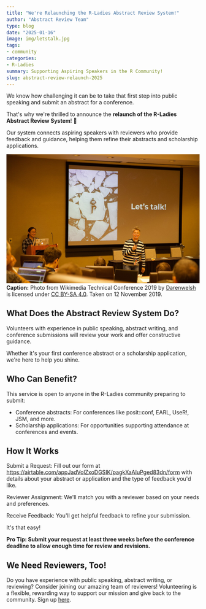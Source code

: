 ```yaml
---
title: "We're Relaunching the R-Ladies Abstract Review System!"
author: "Abstract Review Team"
type: blog
date: "2025-01-16"
image: img/letstalk.jpg
tags: 
- community
categories: 
- R-Ladies
summary: Supporting Aspiring Speakers in the R Community!
slug: abstract-review-relaunch-2025
---
```


We know how challenging it can be to take that first step into public speaking and submit an abstract for a conference. 

That's why we're thrilled to announce the **relaunch of the R-Ladies Abstract Review System**! 🎉

Our system connects aspiring speakers with reviewers who provide feedback and guidance, helping them refine their abstracts and scholarship applications. 

![Person stood with micrphone in front of screen showing words "let's talk"](img/letstalk.jpg)
**Caption:** Photo from Wikimedia Technical Conference 2019 by [Darenwelsh](#) is licensed under [CC BY-SA 4.0](https://creativecommons.org/licenses/by-sa/4.0/). Taken on 12 November 2019. 

## What Does the Abstract Review System Do?

Volunteers with experience in public speaking, abstract writing, and conference submissions will review your work and offer constructive guidance.

Whether it's your first conference abstract or a scholarship application, we're here to help you shine.

## Who Can Benefit?

This service is open to anyone in the R-Ladies community preparing to submit:

* Conference abstracts: For conferences like posit::conf, EARL, UseR!, JSM, and more.
* Scholarship applications: For opportunities supporting attendance at conferences and events.

## How It Works

Submit a Request: Fill out our form at <https://airtable.com/appJadVolZxoDGSIK/pagkXaAIuPged83dn/form> with details about your abstract or application and the type of feedback you'd like.

Reviewer Assignment: We'll match you with a reviewer based on your needs and preferences.

Receive Feedback: You'll get helpful feedback to refine your submission.

It's that easy!

**Pro Tip: Submit your request at least three weeks before the conference deadline to allow enough time for review and revisions.**

## We Need Reviewers, Too!

Do you have experience with public speaking, abstract writing, or reviewing? Consider joining our amazing team of reviewers! Volunteering is a flexible, rewarding way to support our mission and give back to the community. Sign up [here](https://airtable.com/appJadVolZxoDGSIK/pag4bpfeGIATQFefk/form).
